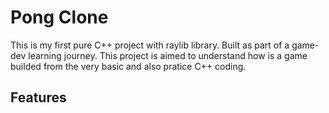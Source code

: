# Pong Clone
This is my first pure C++ project with raylib library. Built as part of a game-dev learning journey.
This project is aimed to understand how is a game builded from the very basic and also pratice C++ coding.

## Features
